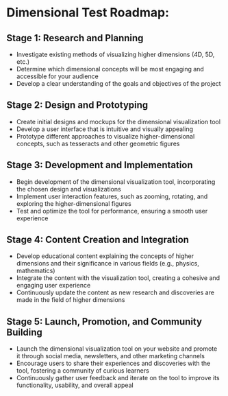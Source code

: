 # Dimensional Test Roadmap:

## Stage 1: Research and Planning

- Investigate existing methods of visualizing higher dimensions (4D, 5D, etc.)
- Determine which dimensional concepts will be most engaging and accessible for your audience
- Develop a clear understanding of the goals and objectives of the project

## Stage 2: Design and Prototyping

- Create initial designs and mockups for the dimensional visualization tool
- Develop a user interface that is intuitive and visually appealing
- Prototype different approaches to visualize higher-dimensional concepts, such as tesseracts and other geometric figures

## Stage 3: Development and Implementation

- Begin development of the dimensional visualization tool, incorporating the chosen design and visualizations
- Implement user interaction features, such as zooming, rotating, and exploring the higher-dimensional figures
- Test and optimize the tool for performance, ensuring a smooth user experience

## Stage 4: Content Creation and Integration

- Develop educational content explaining the concepts of higher dimensions and their significance in various fields (e.g., physics, mathematics)
- Integrate the content with the visualization tool, creating a cohesive and engaging user experience
- Continuously update the content as new research and discoveries are made in the field of higher dimensions

## Stage 5: Launch, Promotion, and Community Building

- Launch the dimensional visualization tool on your website and promote it through social media, newsletters, and other marketing channels
- Encourage users to share their experiences and discoveries with the tool, fostering a community of curious learners
- Continuously gather user feedback and iterate on the tool to improve its functionality, usability, and overall appeal
